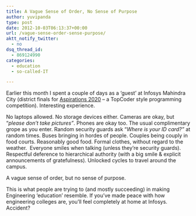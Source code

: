 ```yaml
---
title: A Vague Sense of Order, No Sense of Purpose
author: yuvipanda
type: post
date: 2012-10-03T06:13:37+00:00
url: /vague-sense-order-sense-purpose/
aktt_notify_twitter:
  - no
dsq_thread_id:
  - 869124990
categories:
  - education
  - so-called-IT

---
```

Earlier this month I spent a couple of days as a &#8216;guest&#8217; at Infosys Mahindra City (district finals for [Aspirations 2020][1] &#8211; a TopCoder style programming competition). Interesting experience.

No laptops allowed. No storage devices either. Cameras are okay, but &#8220;_please don&#8217;t take pictures&#8221;_. Phones are okay too. The usual complimentary grope as you enter. Random security guards ask &#8220;_Where is your ID card?&#8221;_ at random times. Buses bringing in hordes of people. Couples being couply in food courts. Reasonably good food. Formal clothes, without regard to the weather.  Everyone smiles when talking (unless they&#8217;re security guards). Respectful deference to hierarchical authority (with a big smile & explicit announcements of gratefulness). Unlocked cycles to travel around the campus.

A vague sense of order, but no sense of purpose.

This is what people are trying to (and mostly succeeding) in making Engineering &#8216;education&#8217; resemble. If you&#8217;ve made peace with how engineering colleges are, you&#8217;ll feel completely at home at Infosys. Accident?

 [1]: http://campusconnect.infosys.com/Aspirations/